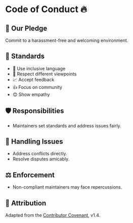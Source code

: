 # Code of Conduct 🔥

## 🌟 Our Pledge
Commit to a harassment-free and welcoming environment.

## 📘 Standards
- 🤝 Use inclusive language
- 🤔 Respect different viewpoints
- 📈 Accept feedback
- 👍 Focus on community
- 😊 Show empathy

## 🛡️ Responsibilities
- Maintainers set standards and address issues fairly.

## 🔄 Handling Issues
- Address conflicts directly.
- Resolve disputes amicably.

## ⚖️ Enforcement
- Non-compliant maintainers may face repercussions.

## 📜 Attribution
Adapted from the [Contributor Covenant](https://www.contributor-covenant.org), v1.4.
